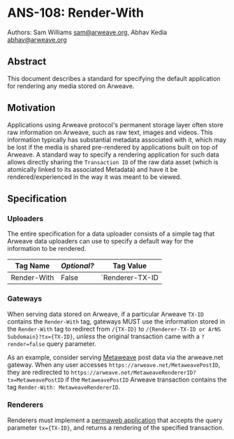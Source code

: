 # ANS-108: Render-With

Authors: Sam Williams <sam@arweave.org>, Abhav Kedia <abhav@arweave.org>

## Abstract

This document describes a standard for specifying the default application for rendering any media stored on Arweave. 

## Motivation

Applications using Arweave protocol's permanent storage layer often store raw information on Arweave, such as raw text, images and videos. This information typically has substantial metadata associated with it, which may be lost if the media is shared pre-rendered by applications built on top of Arweave. A standard way to specify a rendering application for such data allows directly sharing the `Transaction ID` of the raw data asset (which is atomically linked to its associated Metadata) and have it be rendered/experienced in the way it was meant to be viewed. 

## Specification

### Uploaders

The entire specification for a data uploader consists of a simple tag that Arweave data uploaders can use to specify a default way for the information to be rendered. 

| Tag Name | _Optional?_ | Tag Value |
|---|---|---|
|Render-With|False|`Renderer-TX-ID || ArNS Subdomain`|


### Gateways

When serving data stored on Arweave, if a particular Arweave `TX-ID` contains the `Render-With` tag, gateways MUST use the information stored in the `Render-With` tag to redirect from `/{TX-ID}` to `/{Renderer-TX-ID or ArNS Subdomain}?tx={TX-ID}`, _unless_ the original transaction came with a `?render=false` query parameter. 

As an example, consider serving [Metaweave](https://metaweave.xyz/) post data via the arweave.net gateway. When any user accesses `https://arweave.net/MetaweavePostID`, they are redirected to `https://arweave.net/MetaweaveRendererID?tx=MetaweavePostID` if the `MetaweavePostID` Arweave transaction contains the tag `Render-With: MetaweaveRendererID`. 

### Renderers

Renderers must implement a [permaweb application](https://arwiki.wiki/#/en/the-permaweb) that accepts the query parameter `tx={TX-ID}`, and returns a rendering of the specified transaction. 

